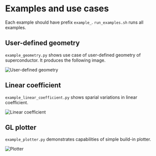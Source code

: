 # Examples and use cases

Each example should have prefix `example_`. `run_examples.sh` runs all examples.

## User-defined geometry

`example_geometry.py` shows use case of user-defined geometry of superconductor. It produces the following image.

![User-defined geometry](https://user-images.githubusercontent.com/41387522/100826451-3dbecb80-340f-11eb-8bc4-b0e98e1fe0da.png)

## Linear coefficient

`example_linear_coefficient.py` shows sparial variations in linear coefficient.

![Linear coefficient](https://user-images.githubusercontent.com/41387522/100826551-79599580-340f-11eb-8dd5-e710e1339de1.png)

## GL plotter

`example_plotter.py` demonstrates capabilities of simple build-in plotter.

![Plotter](https://user-images.githubusercontent.com/41387522/100826600-8ecebf80-340f-11eb-8478-ade48140560b.png)
